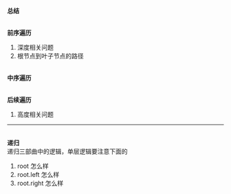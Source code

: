 **总结**<br>

<br>**前序遍历**<br>
1. 深度相关问题
2. 根节点到叶子节点的路径

<br>**中序遍历**<br>

<br>**后续遍历**<br>
1. 高度相关问题
<hr>

<br>**递归**<br> 
递归三部曲中的逻辑，单层逻辑要注意下面的
1. root 怎么样
2. root.left 怎么样
3. root.right 怎么样